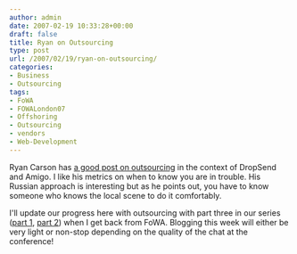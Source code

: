 ```yaml
---
author: admin
date: 2007-02-19 10:33:28+00:00
draft: false
title: Ryan on Outsourcing
type: post
url: /2007/02/19/ryan-on-outsourcing/
categories:
- Business
- Outsourcing
tags:
- FoWA
- FOWALondon07
- Offshoring
- Outsourcing
- vendors
- Web-Development
---
```


Ryan Carson has [a good post on outsourcing](http://www.carsonified.com/misc/why-you-need-to-get-rid-of-your-freelance-developer-asap) in the context of DropSend and Amigo. I like his metrics on when to know you are in trouble. His Russian approach is interesting but as he points out, you have to know someone who knows the local scene to do it comfortably.

I'll update our progress here with outsourcing with part three in our series ([part 1](https://argolon.com/2006/10/15/the-outsourcing-adventure-part-1/), [part 2](https://argolon.com/2006/10/15/the-outsourcing-adventure-part-2/)) when I get back from FoWA. Blogging this week will either be very light or non-stop depending on the quality of the chat at the conference!

 
